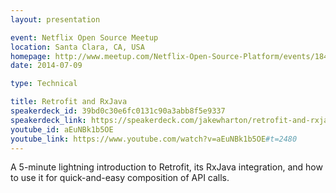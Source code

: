 ```yaml
---
layout: presentation

event: Netflix Open Source Meetup
location: Santa Clara, CA, USA
homepage: http://www.meetup.com/Netflix-Open-Source-Platform/events/184153592/
date: 2014-07-09

type: Technical

title: Retrofit and RxJava
speakerdeck_id: 39bd0c30e6fc0131c90a3abb8f5e9337
speakerdeck_link: https://speakerdeck.com/jakewharton/retrofit-and-rxjava-netflix-open-source-meetup-s02e02
youtube_id: aEuNBk1b5OE
youtube_link: https://www.youtube.com/watch?v=aEuNBk1b5OE#t=2480
---
```


A 5-minute lightning introduction to Retrofit, its RxJava integration, and how to use it for quick-and-easy composition of API calls.
